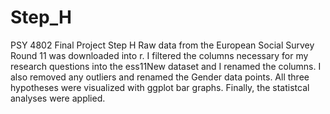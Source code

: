 # Step_H
PSY 4802 Final Project Step H
Raw data from the European Social Survey Round 11 was downloaded into r. I filtered the columns necessary for my research questions into the ess11New dataset and I renamed the columns. I also removed any outliers and renamed the Gender data points. All three hypotheses were visualized with ggplot bar graphs. Finally, the statistcal analyses were applied. 
